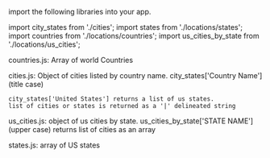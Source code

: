 import the following libraries into your app.

import city_states from './cities';
import states from './locations/states';
import countries from './locations/countries';
import us_cities_by_state from './locations/us_cities';

countries.js: Array of world Countries

cities.js: Object of cities listed by country name.
    city_states['Country Name'] (title case)

    city_states['United States'] returns a list of us states.
    list of cities or states is returned as a '|' delineated string

us_cities.js: object of us cities by state.
  us_cities_by_state['STATE NAME'] (upper case) returns list of cities as an array

states.js: array of US states
